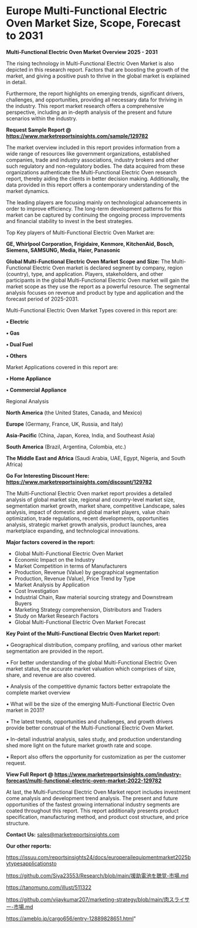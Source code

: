 # Europe Multi-Functional Electric Oven Market Size, Scope, Forecast to 2031

<Strong> Multi-Functional Electric Oven Market Overview 2025 - 2031</strong>

The rising technology in Multi-Functional Electric Oven Market is also depicted in this research report. Factors that are boosting the growth of the market, and giving a positive push to thrive in the global market is explained in detail.

Furthermore, the report highlights on emerging trends, significant drivers, challenges, and opportunities, providing all necessary data for thriving in the industry. This report market research offers a comprehensive perspective, including an in-depth analysis of the present and future scenarios within the industry.

<strong>Request Sample Report @ <a href=https://www.marketreportsinsights.com/sample/129782>https://www.marketreportsinsights.com/sample/129782</a></strong>

The market overview included in this report provides information from a wide range of resources like government organizations, established companies, trade and industry associations, industry brokers and other such regulatory and non-regulatory bodies. The data acquired from these organizations authenticate the Multi-Functional Electric Oven research report, thereby aiding the clients in better decision making. Additionally, the data provided in this report offers a contemporary understanding of the market dynamics.

The leading players are focusing mainly on technological advancements in order to improve efficiency. The long-term development patterns for this market can be captured by continuing the ongoing process improvements and financial stability to invest in the best strategies.

Top Key players of Multi-Functional Electric Oven Market are:

<strong>GE, Whirlpool Corporation, Frigidaire, Kenmore, KitchenAid, Bosch, Siemens, SAMSUNG, Media, Haier, Panasonic</strong>

<strong><b>Global Multi-Functional Electric Oven Market Scope and Size:</b></strong>
The Multi-Functional Electric Oven market is declared segment by company, region (country), type, and application. Players, stakeholders, and other participants in the global Multi-Functional Electric Oven market will gain the market scope as they use the report as a powerful resource. The segmental analysis focuses on revenue and product by type and application and the forecast period of 2025-2031.

Multi-Functional Electric Oven Market Types covered in this report are:

<strong>• Electric

• Gas

• Dual Fuel

• Others</strong>

Market Applications covered in this report are:

<strong>• Home Appliance

• Commercial Appliance</strong> 

Regional Analysis

<strong>North America</strong> (the United States, Canada, and Mexico)

<strong>Europe</strong> (Germany, France, UK, Russia, and Italy)

<strong>Asia-Pacific</strong> (China, Japan, Korea, India, and Southeast Asia)

<strong>South America</strong> (Brazil, Argentina, Colombia, etc.)

<strong>The Middle East and Africa</strong> (Saudi Arabia, UAE, Egypt, Nigeria, and South Africa)

<strong>Go For Interesting Discount Here: <a href=https://www.marketreportsinsights.com/discount/129782>https://www.marketreportsinsights.com/discount/129782</a></strong>

The Multi-Functional Electric Oven market report provides a detailed analysis of global market size, regional and country-level market size, segmentation market growth, market share, competitive Landscape, sales analysis, impact of domestic and global market players, value chain optimization, trade regulations, recent developments, opportunities analysis, strategic market growth analysis, product launches, area marketplace expanding, and technological innovations.

<strong><b>Major factors covered in the report:</b></strong>
<ul>
  <li>Global Multi-Functional Electric Oven Market </li>
  <li>Economic Impact on the Industry</li>
  <li>Market Competition in terms of Manufacturers</li>
  <li>Production, Revenue (Value) by geographical segmentation</li>
  <li>Production, Revenue (Value), Price Trend by Type</li>
  <li>Market Analysis by Application</li>
  <li>Cost Investigation</li>
  <li>Industrial Chain, Raw material sourcing strategy and Downstream Buyers</li>
  <li>Marketing Strategy comprehension, Distributors and Traders</li>
  <li>Study on Market Research Factors</li>
  <li>Global Multi-Functional Electric Oven Market Forecast</li>
</ul>

<strong><b>Key Point of the Multi-Functional Electric Oven Market report:</b></strong>

• Geographical distribution, company profiling, and various other market segmentation are provided in the report.

• For better understanding of the global Multi-Functional Electric Oven market status, the accurate market valuation which comprises of size, share, and revenue are also covered.

• Analysis of the competitive dynamic factors better extrapolate the complete market overview

• What will be the size of the emerging Multi-Functional Electric Oven market in 2031?

• The latest trends, opportunities and challenges, and growth drivers provide better construal of the Multi-Functional Electric Oven Market.

• In-detail industrial analysis, sales study, and production understanding shed more light on the future market growth rate and scope.

• Report also offers the opportunity for customization as per the customer request.

<strong><b>View Full Report @ <a href=https://www.marketreportsinsights.com/industry-forecast/multi-functional-electric-oven-market-2022-129782>https://www.marketreportsinsights.com/industry-forecast/multi-functional-electric-oven-market-2022-129782</a></b></strong>


At last, the Multi-Functional Electric Oven Market report includes investment come analysis and development trend analysis. The present and future opportunities of the fastest growing international industry segments are coated throughout this report. This report additionally presents product specification, manufacturing method, and product cost structure, and price structure.

<strong>Contact Us:</strong>
sales@marketreportsinsights.com

<strong>Our other reports:</strong>

<a href=https://issuu.com/reportsinsights24/docs/europerailequipmentmarket2025bytypesapplicationsto>https://issuu.com/reportsinsights24/docs/europerailequipmentmarket2025bytypesapplicationsto</a>

<a href=https://github.com/Siya23553/Research/blob/main/援助電池を聴覚-市場.md>https://github.com/Siya23553/Research/blob/main/援助電池を聴覚-市場.md</a>

<a href=https://tanomuno.com/illust/511322>https://tanomuno.com/illust/511322</a>

<a href=https://github.com/vijaykumar207/marketing-strategy/blob/main/肉スライサー-市場.md>https://github.com/vijaykumar207/marketing-strategy/blob/main/肉スライサー-市場.md</a>

<a href=https://ameblo.jp/cargo656/entry-12889828651.html>https://ameblo.jp/cargo656/entry-12889828651.html</a>"
